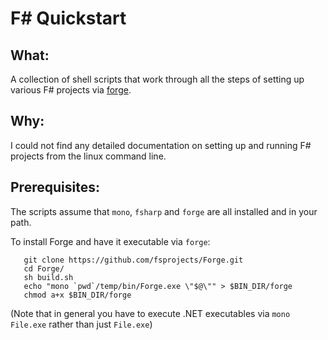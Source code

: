 # F# Quickstart

## What:
A collection of shell scripts that work through all the steps of setting up
various F# projects via [forge](http://fsprojects.github.io/Forge/).

## Why:
I could not find any detailed documentation on setting up and running F#
projects from the linux command line.

## Prerequisites:
The scripts assume that `mono`, `fsharp` and `forge` are all installed and in your path.

To install Forge and have it executable via `forge`:

````
   git clone https://github.com/fsprojects/Forge.git
   cd Forge/
   sh build.sh 
   echo "mono `pwd`/temp/bin/Forge.exe \"$@\"" > $BIN_DIR/forge
   chmod a+x $BIN_DIR/forge
````

(Note that in general you have to execute .NET executables via `mono File.exe`
rather than just `File.exe`)

